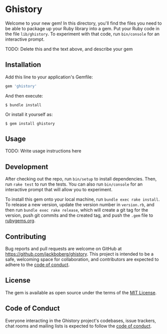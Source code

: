 # Ghistory

Welcome to your new gem! In this directory, you'll find the files you need to be able to package up your Ruby library into a gem. Put your Ruby code in the file `lib/ghistory`. To experiment with that code, run `bin/console` for an interactive prompt.

TODO: Delete this and the text above, and describe your gem

## Installation

Add this line to your application's Gemfile:

```ruby
gem 'ghistory'
```

And then execute:

    $ bundle install

Or install it yourself as:

    $ gem install ghistory

## Usage

TODO: Write usage instructions here

## Development

After checking out the repo, run `bin/setup` to install dependencies. Then, run `rake test` to run the tests. You can also run `bin/console` for an interactive prompt that will allow you to experiment.

To install this gem onto your local machine, run `bundle exec rake install`. To release a new version, update the version number in `version.rb`, and then run `bundle exec rake release`, which will create a git tag for the version, push git commits and the created tag, and push the `.gem` file to [rubygems.org](https://rubygems.org).

## Contributing

Bug reports and pull requests are welcome on GitHub at https://github.com/jackboberg/ghistory. This project is intended to be a safe, welcoming space for collaboration, and contributors are expected to adhere to the [code of conduct](https://github.com/jackboberg/ghistory/blob/latest/CODE_OF_CONDUCT.md).

## License

The gem is available as open source under the terms of the [MIT License](https://opensource.org/licenses/MIT).

## Code of Conduct

Everyone interacting in the Ghistory project's codebases, issue trackers, chat rooms and mailing lists is expected to follow the [code of conduct](https://github.com/jackboberg/ghistory/blob/latest/CODE_OF_CONDUCT.md).
